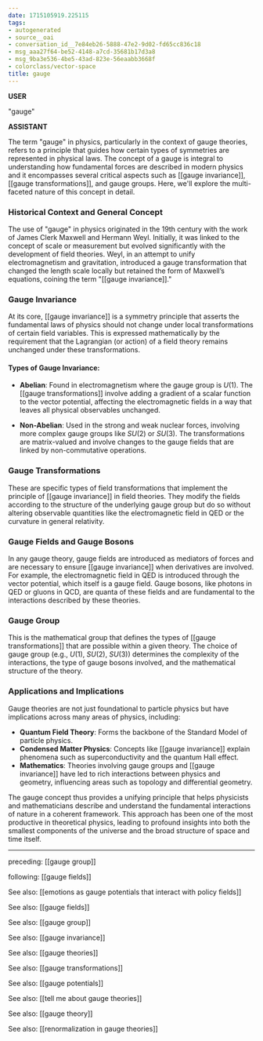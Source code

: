 ```yaml
---
date: 1715105919.225115
tags:
- autogenerated
- source__oai
- conversation_id__7e84eb26-5888-47e2-9d02-fd65cc836c18
- msg_aaa27f64-be52-4148-a7cd-35681b17d3a8
- msg_9ba3e536-4be5-43ad-823e-56eaabb3668f
- colorclass/vector-space
title: gauge
---
```


**USER**

"gauge"


**ASSISTANT**

The term "gauge" in physics, particularly in the context of gauge theories, refers to a principle that guides how certain types of symmetries are represented in physical laws. The concept of a gauge is integral to understanding how fundamental forces are described in modern physics and it encompasses several critical aspects such as [[gauge invariance]], [[gauge transformations]], and gauge groups. Here, we'll explore the multi-faceted nature of this concept in detail.

### Historical Context and General Concept

The use of "gauge" in physics originated in the 19th century with the work of James Clerk Maxwell and Hermann Weyl. Initially, it was linked to the concept of scale or measurement but evolved significantly with the development of field theories. Weyl, in an attempt to unify electromagnetism and gravitation, introduced a gauge transformation that changed the length scale locally but retained the form of Maxwell’s equations, coining the term "[[gauge invariance]]."

### Gauge Invariance

At its core, [[gauge invariance]] is a symmetry principle that asserts the fundamental laws of physics should not change under local transformations of certain field variables. This is expressed mathematically by the requirement that the Lagrangian (or action) of a field theory remains unchanged under these transformations.

#### Types of Gauge Invariance:

- **Abelian**: Found in electromagnetism where the gauge group is $U(1)$. The [[gauge transformations]] involve adding a gradient of a scalar function to the vector potential, affecting the electromagnetic fields in a way that leaves all physical observables unchanged.
  
- **Non-Abelian**: Used in the strong and weak nuclear forces, involving more complex gauge groups like $SU(2)$ or $SU(3)$. The transformations are matrix-valued and involve changes to the gauge fields that are linked by non-commutative operations.

### Gauge Transformations

These are specific types of field transformations that implement the principle of [[gauge invariance]] in field theories. They modify the fields according to the structure of the underlying gauge group but do so without altering observable quantities like the electromagnetic field in QED or the curvature in general relativity.

### Gauge Fields and Gauge Bosons

In any gauge theory, gauge fields are introduced as mediators of forces and are necessary to ensure [[gauge invariance]] when derivatives are involved. For example, the electromagnetic field in QED is introduced through the vector potential, which itself is a gauge field. Gauge bosons, like photons in QED or gluons in QCD, are quanta of these fields and are fundamental to the interactions described by these theories.

### Gauge Group

This is the mathematical group that defines the types of [[gauge transformations]] that are possible within a given theory. The choice of gauge group (e.g., $U(1)$, $SU(2)$, $SU(3)$) determines the complexity of the interactions, the type of gauge bosons involved, and the mathematical structure of the theory.

### Applications and Implications

Gauge theories are not just foundational to particle physics but have implications across many areas of physics, including:

- **Quantum Field Theory**: Forms the backbone of the Standard Model of particle physics.
- **Condensed Matter Physics**: Concepts like [[gauge invariance]] explain phenomena such as superconductivity and the quantum Hall effect.
- **Mathematics**: Theories involving gauge groups and [[gauge invariance]] have led to rich interactions between physics and geometry, influencing areas such as topology and differential geometry.

The gauge concept thus provides a unifying principle that helps physicists and mathematicians describe and understand the fundamental interactions of nature in a coherent framework. This approach has been one of the most productive in theoretical physics, leading to profound insights into both the smallest components of the universe and the broad structure of space and time itself.


---

preceding: [[gauge group]]  


following: [[gauge fields]]

See also: [[emotions as gauge potentials that interact with policy fields]]


See also: [[gauge fields]]


See also: [[gauge group]]


See also: [[gauge invariance]]


See also: [[gauge theories]]


See also: [[gauge transformations]]


See also: [[gauge potentials]]


See also: [[tell me about gauge theories]]


See also: [[gauge theory]]


See also: [[renormalization in gauge theories]]